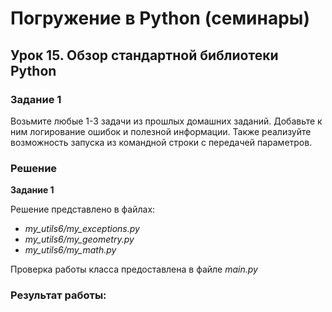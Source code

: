 # Погружение в Python (семинары)
## Урок 15. Обзор стандартной библиотеки Python

### Задание 1

Возьмите любые 1-3 задачи из прошлых домашних заданий. Добавьте к ним логирование ошибок и полезной информации. Также реализуйте возможность запуска из командной строки с передачей параметров.

### Решение
**Задание 1**

Решение представлено в файлах:
- *my_utils6/my_exceptions.py*
- *my_utils6/my_geometry.py*
- *my_utils6/my_math.py*

Проверка работы класса предоставлена в файле *main.py*

### Результат работы:

